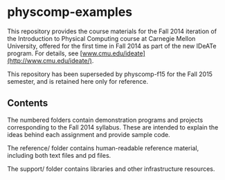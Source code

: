 physcomp-examples
=================

This repository provides the course materials for the Fall 2014 iteration of the
Introduction to Physical Computing course at Carnegie Mellon University, offered
for the first time in Fall 2014 as part of the new IDeATe program.  For details,
see [www.cmu.edu/ideate](http://www.cmu.edu/ideate/).

This repository has been superseded by physcomp-f15 for the Fall 2015 semester,
and is retained here only for reference.

Contents
--------

The numbered folders contain demonstration programs and projects corresponding
to the Fall 2014 syllabus.  These are intended to explain the ideas behind each
assignment and provide sample code.

The reference/ folder contains human-readable reference material, including both
text files and pd files.

The support/ folder contains libraries and other infrastructure resources.
